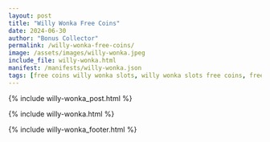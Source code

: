 ```yaml
---
layout: post
title: "Willy Wonka Free Coins"
date: 2024-06-30
author: "Bonus Collector"
permalink: /willy-wonka-free-coins/
image: /assets/images/willy-wonka.jpeg
include_file: willy-wonka.html
manifest: /manifests/willy-wonka.json
tags: [free coins willy wonka slots, willy wonka slots free coins, free willy wonka credits]
---
```


{% include willy-wonka_post.html %}

{% include willy-wonka.html %}

{% include willy-wonka_footer.html %}